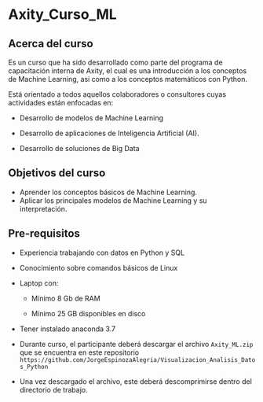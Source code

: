 # Axity_Curso_ML


## Acerca del curso

Es un curso que ha sido desarrollado como parte del programa de capacitación interna de Axity, el cual es una introducción a los conceptos de Machine Learning, asi como a los conceptos matemáticos con Python.

Está orientado a todos aquellos colaboradores o consultores cuyas actividades están enfocadas en:

- Desarrollo de modelos de Machine Learning

- Desarrollo de aplicaciones de Inteligencia Artificial (AI).

- Desarrollo de soluciones de Big Data


## Objetivos del curso

- Aprender los conceptos básicos de Machine Learning.
- Aplicar los principales modelos de Machine Learning y su interpretación. 


## Pre-requisitos

- Experiencia trabajando con datos en Python y SQL

- Conocimiento sobre comandos básicos de Linux

- Laptop con:

    - Mínimo 8 Gb de RAM

    - Mínimo 25 GB disponibles en disco

- Tener instalado anaconda 3.7

- Durante curso, el participante deberá descargar el archivo `Axity_ML.zip` que se encuentra en este repositorio `https://github.com/JorgeEspinozaAlegria/Visualizacion_Analisis_Datos_Python`

- Una vez descargado el archivo, este deberá descomprimirse dentro del directorio de trabajo.

